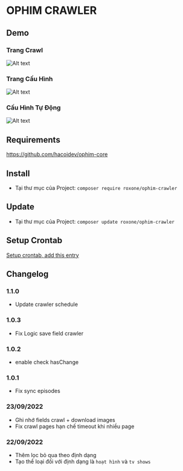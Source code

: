# OPHIM CRAWLER

## Demo
### Trang Crawl
![Alt text](https://i.ibb.co/WPy9Hp7/CRAWLER-INDEX.png "Crawler Page")

### Trang Cấu Hình
![Alt text](https://i.ibb.co/zmDYwRd/CRAWLER-OPTION.png "Options Page")

### Cấu Hình Tự Động
![Alt text](https://i.ibb.co/5jY3s2P/CRAWLER-SCHEDULE.png "Options Page")

## Requirements
https://github.com/hacoidev/ophim-core

## Install
- Tại thư mục của Project: `composer require roxone/ophim-crawler`

## Update
- Tại thư mục của Project: `composer update roxone/ophim-crawler`

## Setup Crontab
[Setup crontab, add this entry](https://github.com/hacoidev/ophim-core#reset-view-counter)

## Changelog
### 1.1.0
- Update crawler schedule
### 1.0.3
- Fix Logic save field crawler
### 1.0.2
- enable check hasChange
### 1.0.1
- Fix sync episodes
### 23/09/2022
- Ghi nhớ fields crawl + download images
- Fix crawl pages hạn chế timeout khi nhiều page

### 22/09/2022
- Thêm lọc bỏ qua theo định dạng
- Tạo thể loại đối với định dạng là `hoạt hình` và `tv shows`
